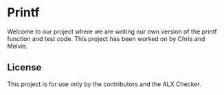 # Printf
Welcome to our project where we are writing our own version of the printf function and test code. This project has been worked on by Chris and Melvis.  

## License

This project is for use only by the contributors and the ALX Checker.
